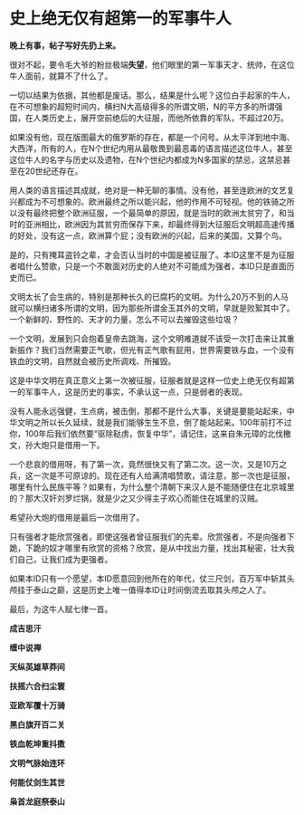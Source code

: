 史上绝无仅有超第一的军事牛人
====

			

**晚上有事，帖子写好先扔上来。**

很对不起，要令毛大爷的粉丝极端**失望**，他们眼里的第一军事天才、统帅，在这位牛人面前，就算不了什么了。

一切以结果为依据，其他都是废话。那么，结果是什么呢？这位白手起家的牛人，在不可想象的超短时间内，横扫N大高级得多的所谓文明，N的平方多的所谓强国，在人类历史上，展开空前绝后的大征服，而他所依靠的军队，不超过20万。

如果没有他，现在版图最大的俄罗斯的存在，都是一个问号。从太平洋到地中海、大西洋，所有的人，在N个世纪内用从最敬畏到最恶毒的语言描述这位牛人，甚至这位牛人的名字与历史以及遗物，在N个世纪内都成为N多国家的禁忌，这禁忌甚至在20世纪还存在。

用人类的语言描述其成就，绝对是一种无聊的事情。没有他，甚至连欧洲的文艺复兴都成为不可想象的。欧洲最终之所以能兴起，他的作用不可轻视。他的铁骑之所以没有最终把整个欧洲征服，一个最简单的原因，就是当时的欧洲太贫穷了，和当时的亚洲相比，欧洲因为其贫穷而保存下来，却最终得到大征服后文明超高速传播的好处，没有这一点，欧洲算个屁；没有欧洲的兴起，后来的美国，又算个鸟。

是的，只有掩耳盗铃之辈，才会否认当时的中国是被征服了。本ID这里不是为征服者唱什么赞歌，只是一个不敢面对历史的人绝对不可能成为强者，本ID只是直面历史而已。

文明太长了会生病的，特别是那种长久的已腐朽的文明。为什么20万不到的人马就可以横扫诸多所谓的文明，因为那些所谓金玉其外的文明，早就是败絮其中了。一个新鲜的、野性的、天才的力量，怎么不可以去摧毁这些垃圾？

一个文明，发展到只会抱着皇帝去跳海，这个文明难道就不该受一次打击来让其重新振作？我们当然需要正气歌，但光有正气歌有屁用，世界需要铁与血，一个没有铁血的文明，自然就会被历史所调戏、所摧毁。

这是中华文明在真正意义上第一次被征服，征服者就是这样一位史上绝无仅有超第一的军事牛人，这是历史的事实，不承认这一点，只是弱者的表现。

没有人能永远强健，生点病，被击倒，那都不是什么大事，关键是要能站起来，中华文明之所以长久延续，就是我们能够生生不息，倒了能站起来。100年前打不过你，100年后我们依然要“驱除鞑虏，恢复中华”，请记住，这来自朱元璋的北伐檄文，孙大炮只是借用一下。

一个悲哀的借用呀，有了第一次，竟然很快又有了第二次。这一次，又是10万之兵，这一次是不可原谅的。现在还有人给满清唱赞歌，请注意，那一次也是征服，哪里有什么民族平等？如果有，为什么整个清朝下来汉人是不能随便住在北京城里的？那大汉奸刘罗烂锅，就是少之又少得主子欢心而能住在城里的汉贼。

希望孙大炮的借用是最后一次借用了。

只有强者才能欣赏强者，即使这强者曾征服我们的先辈。欣赏强者，不是向强者下跪，下跪的奴才哪里有欣赏的资格？欣赏，是从中找出力量，找出其秘密，壮大我们自己，让我们成为更强者。

如果本ID只有一个愿望，本ID愿意回到他所在的年代，仗三尺剑，百万军中斩其头颅挂于泰山之巅，这是历史上唯一值得本ID让时间倒流去取其头颅之人了。

最后，为这牛人赋七律一首。

**成吉思汗**

**缠中说禅**

**天纵英雄草莽间**

**扶摇六合扫尘寰**

**亚欧军覆十万骑**

**黑白旗开百二关**

**铁血乾坤重抖擞**

**文明气脉始连环**

**何能仗剑生其世**

**枭首龙庭祭泰山**
